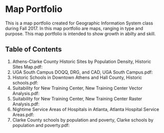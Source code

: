 # Map Portfolio 
This is a map portfolio created for Geographic Information System class during Fall 2017. In this map portfolio are maps, ranging in type and purpose. This map portfolio is intended to show growth in abilty and skill.
## Table of Contents 
1. Athens-Clarke County Historic Sites by Population Density, Historic Sites Map.pdf:
2. UGA South Campus DOQQ, DRG, and CAD, UGA South Campus.pdf:
3. Historic Schools in Downtown Athens and Hall County, Historic schools.pdf:
4. Suitability for New Training Center, New Training Center Vector Analysis.pdf:
5. Suitability for New Training Center, New Training Center Raster Analysis.pdf:
6. Nightime Service Areas of Hospitals in Atlanta, Atlanta Hospital Service Areas.pdf:
7. Clarke County schools by population and poverty, Clarke schools by population and poverty.pdf:
